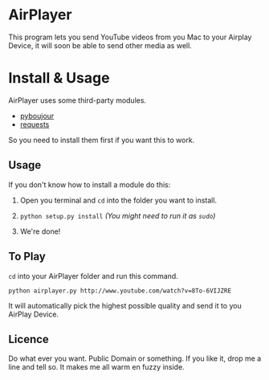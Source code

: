 AirPlayer
=======
This program lets you send YouTube videos from you Mac to your Airplay Device, it will soon be able to send other media as well. 

Install & Usage
===========
AirPlayer uses some third-party modules.

* [pyboujour](http://code.google.com/p/pybonjour/)
* [requests](https://github.com/kennethreitz/requests)

So you need to install them first if you want this to work.

Usage
--------
If you don't know how to install a module do this:

1. Open you terminal and `cd` into the folder you want to install.

2. `python setup.py install` _(You might need to run it as `sudo`)_
3. We're done!



To Play
----------
`cd` into your AirPlayer folder and run this command.

    python airplayer.py http://www.youtube.com/watch?v=8To-6VIJZRE

It will automatically pick the highest possible quality and send it to you AirPlay Device.

Licence
----------
Do what ever you want. Public Domain or something. 
If you like it, drop me a line and tell so. It makes me all warm en fuzzy inside.